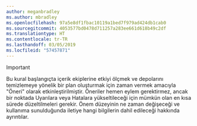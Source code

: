 ```yaml
---
author: meganbradley
ms.author: mbradley
ms.openlocfilehash: 97a5e8df1fbac10119a1bed7f979ad424db1cab0
ms.sourcegitcommit: 4053577bd0478d711257a283ee661d618b49c2df
ms.translationtype: HT
ms.contentlocale: tr-TR
ms.lasthandoff: 03/05/2019
ms.locfileid: "57457871"
---
```

> [!IMPORTANT]
> Bu kural başlangıçta içerik ekiplerine etkiyi ölçmek ve depolarını temizlemeye yönelik bir plan oluşturmak için zaman vermek amacıyla "Öneri" olarak etkinleştirilmiştir. Öneriler hemen eylem gerektirmez, ancak bir noktada Uyarılara veya Hatalara yükseltileceği için mümkün olan en kısa sürede düzeltilmeleri gerekir. Önem düzeyinin ne zaman değişeceği ve kullanıma sunulduğunda iletiye hangi bilgilerin dahil edileceği hakkında ayrıntılar.